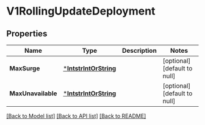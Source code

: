 # V1RollingUpdateDeployment

## Properties
Name | Type | Description | Notes
------------ | ------------- | ------------- | -------------
**MaxSurge** | [***IntstrIntOrString**](intstr.IntOrString.md) |  | [optional] [default to null]
**MaxUnavailable** | [***IntstrIntOrString**](intstr.IntOrString.md) |  | [optional] [default to null]

[[Back to Model list]](../README.md#documentation-for-models) [[Back to API list]](../README.md#documentation-for-api-endpoints) [[Back to README]](../README.md)

